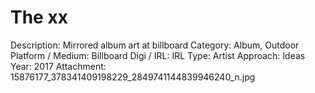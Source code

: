 # The xx

Description: Mirrored album art at billboard
Category: Album, Outdoor
Platform / Medium: Billboard
Digi / IRL: IRL
Type: Artist
Approach: Ideas
Year: 2017
Attachment: 15876177_378341409198229_2849741144839946240_n.jpg